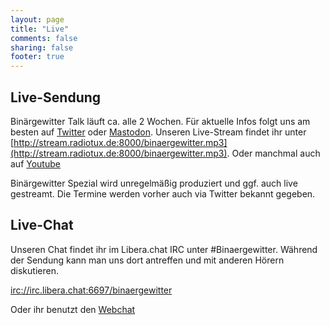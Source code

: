 ```yaml
---
layout: page
title: "Live"
comments: false
sharing: false
footer: true
---
```

## Live-Sendung
Binärgewitter Talk läuft ca. alle 2 Wochen. Für aktuelle Infos folgt uns am besten auf [Twitter](https://twitter.com/binaergewitter) oder [Mastodon](https://jit.social/binaergewitter).
Unseren Live-Stream findet ihr unter [http://stream.radiotux.de:8000/binaergewitter.mp3](http://stream.radiotux.de:8000/binaergewitter.mp3). Oder manchmal auch auf [Youtube](https://www.youtube.com/channel/UCYhscZJp8lPa0ccLXCQB_iQ/featured)

Binärgewitter Spezial wird unregelmäßig produziert und ggf. auch live gestreamt. Die Termine werden vorher auch via Twitter bekannt gegeben.

## Live-Chat

Unseren Chat findet ihr im Libera.chat IRC unter \#Binaergewitter. Während der Sendung kann man uns dort antreffen und mit anderen Hörern diskutieren.

[irc://irc.libera.chat:6697/binaergewitter](irc://irc.libera.chat:6697/binaergewitter)

Oder ihr benutzt den [Webchat](https://web.libera.chat//?channels=binaergewitter)
